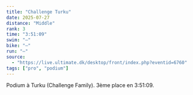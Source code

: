 ```yaml
---
title: "Challenge Turku"
date: 2025-07-27
distance: "Middle"
rank: 3
time: "3:51:09"
swim: "—"
bike: "—"
run: "—"
source:
  - "https://live.ultimate.dk/desktop/front/index.php?eventid=6760"
tags: ["pro", "podium"]
---
```

Podium à Turku (Challenge Family). 3ème place en 3:51:09.
